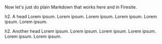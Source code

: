 Now let's just do plain Markdown that works here and in Firesite.

h2. A head
Lorem ipsum. Lorem ipsum. Lorem ipsum. Lorem ipsum. Lorem ipsum. Lorem ipsum.

h2. Another head
Lorem ipsum. Lorem ipsum. Lorem ipsum. Lorem ipsum. Lorem ipsum. Lorem ipsum.
